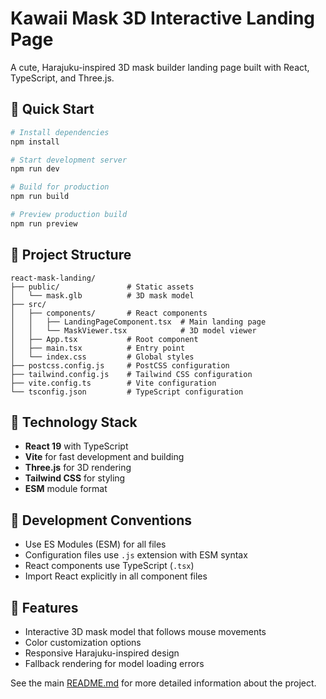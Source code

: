 # Kawaii Mask 3D Interactive Landing Page

A cute, Harajuku-inspired 3D mask builder landing page built with React, TypeScript, and Three.js.

## 🚀 Quick Start

```bash
# Install dependencies
npm install

# Start development server
npm run dev

# Build for production
npm run build

# Preview production build
npm run preview
```

## 📂 Project Structure

```
react-mask-landing/
├── public/               # Static assets
│   └── mask.glb          # 3D mask model
├── src/
│   ├── components/       # React components
│   │   ├── LandingPageComponent.tsx  # Main landing page
│   │   └── MaskViewer.tsx            # 3D model viewer
│   ├── App.tsx           # Root component
│   ├── main.tsx          # Entry point
│   └── index.css         # Global styles
├── postcss.config.js     # PostCSS configuration
├── tailwind.config.js    # Tailwind CSS configuration
├── vite.config.ts        # Vite configuration
└── tsconfig.json         # TypeScript configuration
```

## 🔧 Technology Stack

- **React 19** with TypeScript
- **Vite** for fast development and building
- **Three.js** for 3D rendering
- **Tailwind CSS** for styling
- **ESM** module format

## 📝 Development Conventions

- Use ES Modules (ESM) for all files
- Configuration files use `.js` extension with ESM syntax
- React components use TypeScript (`.tsx`) 
- Import React explicitly in all component files

## 🌟 Features

- Interactive 3D mask model that follows mouse movements
- Color customization options
- Responsive Harajuku-inspired design
- Fallback rendering for model loading errors

See the main [README.md](../README.md) for more detailed information about the project.
